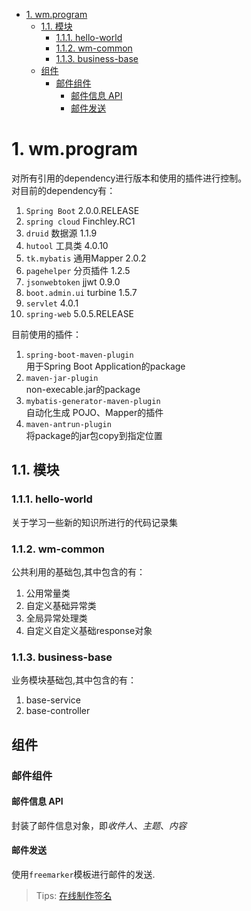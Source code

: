 <!-- TOC -->

- [1. wm.program](#1-wmprogram)
    - [1.1. 模块](#11)
        - [1.1.1. hello-world](#111-hello-world)
        - [1.1.2. wm-common](#112-wm-common)
        - [1.1.3. business-base](#113-business-base)
    - [组件](#)
        - [邮件组件](#)
            - [邮件信息 API](#api)
            - [邮件发送](#)

<!-- /TOC -->

# 1. wm.program
对所有引用的dependency进行版本和使用的插件进行控制。<br>
对目前的dependency有：<b1>
1. `Spring Boot` 2.0.0.RELEASE
2. `spring cloud` Finchley.RC1
3. `druid` 数据源 1.1.9
4. `hutool` 工具类 4.0.10
5. `tk.mybatis` 通用Mapper 2.0.2
6. `pagehelper` 分页插件 1.2.5
7. `jsonwebtoken` jjwt 0.9.0
8. `boot.admin.ui` turbine 1.5.7
9. `servlet` 4.0.1
10. `spring-web`  5.0.5.RELEASE

目前使用的插件：<br>
1. `spring-boot-maven-plugin` <br>
    用于Spring Boot Application的package
2. `maven-jar-plugin`<br>
    non-execable.jar的package
3. `mybatis-generator-maven-plugin`<br>
    自动化生成 POJO、Mapper的插件
4. `maven-antrun-plugin`<br>
    将package的jar包copy到指定位置

## 1.1. 模块

### 1.1.1. hello-world
关于学习一些新的知识所进行的代码记录集

### 1.1.2. wm-common

公共利用的基础包,其中包含的有：<b1>
1. 公用常量类
2. 自定义基础异常类
3. 全局异常处理类
4. 自定义自定义基础response对象

### 1.1.3. business-base
业务模块基础包,其中包含的有：<b1>
1. base-service
2. base-controller


## 组件

### 邮件组件

#### 邮件信息 API
封装了邮件信息对象，即*收件人*、*主题*、*内容*

#### 邮件发送
使用`freemarker`模板进行邮件的发送.<br>
>Tips:  [在线制作签名](https://si.gnatu.re/?utm_source=next.36kr.com?_blank)


